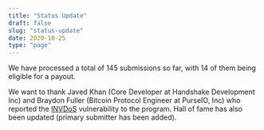 ```yaml
---
title: "Status Update"
draft: false
slug: "status-update"
date: 2020-10-25
type: "page"
---
```


We have processed a total of 145 submissions so far, with 14 of them being eligible for a payout.

We want to thank Javed Khan (Core Developer at Handshake Development Inc) and Braydon Fuller (Bitcoin Protocol Engineer at PurseIO, Inc) who reported the [INVDoS](https://invdos.net/) vulnerability to the program. Hall of fame has also been updated (primary submitter has been added).